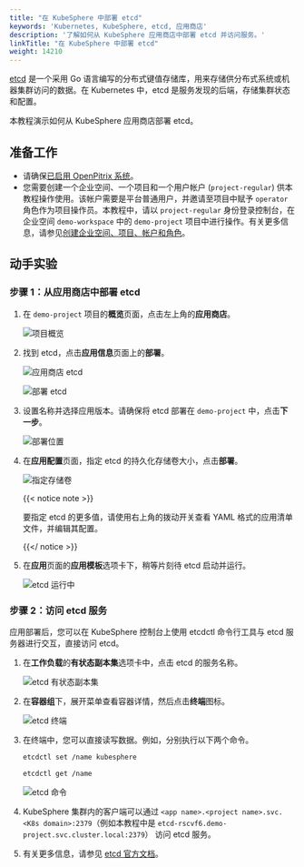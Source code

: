 ```yaml
---
title: "在 KubeSphere 中部署 etcd"
keywords: 'Kubernetes, KubeSphere, etcd, 应用商店'
description: '了解如何从 KubeSphere 应用商店中部署 etcd 并访问服务。'
linkTitle: "在 KubeSphere 中部署 etcd"
weight: 14210
---
```


[etcd](https://etcd.io/) 是一个采用 Go 语言编写的分布式键值存储库，用来存储供分布式系统或机器集群访问的数据。在 Kubernetes 中，etcd 是服务发现的后端，存储集群状态和配置。

本教程演示如何从 KubeSphere 应用商店部署 etcd。

## 准备工作

- 请确保[已启用 OpenPitrix 系统](../../../pluggable-components/app-store/)。
- 您需要创建一个企业空间、一个项目和一个用户帐户 (`project-regular`) 供本教程操作使用。该帐户需要是平台普通用户，并邀请至项目中赋予 `operator` 角色作为项目操作员。本教程中，请以 `project-regular` 身份登录控制台，在企业空间 `demo-workspace` 中的 `demo-project` 项目中进行操作。有关更多信息，请参见[创建企业空间、项目、帐户和角色](../../../quick-start/create-workspace-and-project/)。

## 动手实验

### 步骤 1：从应用商店中部署 etcd

1. 在 `demo-project` 项目的**概览**页面，点击左上角的**应用商店**。

   ![项目概览](/images/docs/zh-cn/appstore/built-in-apps/deploy-etcd-on-ks/project-overview-1.PNG)

2. 找到 etcd，点击**应用信息**页面上的**部署**。

   ![应用商店 etcd](/images/docs/zh-cn/appstore/built-in-apps/deploy-etcd-on-ks/etcd-app-store-2.PNG)

   ![部署 etcd](/images/docs/zh-cn/appstore/built-in-apps/deploy-etcd-on-ks/deploy-etcd-3.PNG)

3. 设置名称并选择应用版本。请确保将 etcd 部署在 `demo-project` 中，点击**下一步**。

   ![部署位置](/images/docs/zh-cn/appstore/built-in-apps/deploy-etcd-on-ks/deployment-location-4.PNG)

4. 在**应用配置**页面，指定 etcd 的持久化存储卷大小，点击**部署**。

   ![指定存储卷](/images/docs/zh-cn/appstore/built-in-apps/deploy-etcd-on-ks/specify-volume-5.PNG)

   {{< notice note >}}

   要指定 etcd 的更多值，请使用右上角的拨动开关查看 YAML 格式的应用清单文件，并编辑其配置。

   {{</ notice >}} 

5. 在**应用**页面的**应用模板**选项卡下，稍等片刻待 etcd 启动并运行。

   ![etcd 运行中](/images/docs/zh-cn/appstore/built-in-apps/deploy-etcd-on-ks/etcd-running-6.PNG)

### 步骤 2：访问 etcd 服务

应用部署后，您可以在 KubeSphere 控制台上使用 etcdctl 命令行工具与 etcd 服务器进行交互，直接访问 etcd。

1. 在**工作负载**的**有状态副本集**选项卡中，点击 etcd 的服务名称。

   ![etcd 有状态副本集](/images/docs/zh-cn/appstore/built-in-apps/deploy-etcd-on-ks/etcd-statefulset-7.PNG)

2. 在**容器组**下，展开菜单查看容器详情，然后点击**终端**图标。

   ![etcd 终端](/images/docs/zh-cn/appstore/built-in-apps/deploy-etcd-on-ks/etcd-terminal-8.PNG)

3. 在终端中，您可以直接读写数据。例如，分别执行以下两个命令。

   ```bash
   etcdctl set /name kubesphere
   ```

   ```bash
   etcdctl get /name
   ```

   ![etcd 命令](/images/docs/zh-cn/appstore/built-in-apps/deploy-etcd-on-ks/etcd-command-9.PNG)

4. KubeSphere 集群内的客户端可以通过 `<app name>.<project name>.svc.<K8s domain>:2379`（例如本教程中是 `etcd-rscvf6.demo-project.svc.cluster.local:2379`） 访问 etcd 服务。

5. 有关更多信息，请参见 [etcd 官方文档](https://etcd.io/docs/v3.4.0/)。

